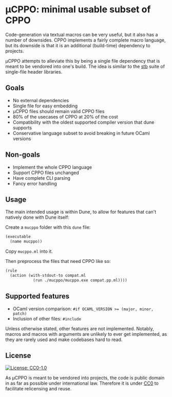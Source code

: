 µCPPO: minimal usable subset of CPPO
====================================

Code-generation via textual macros can be very useful, but it also has a number
of downsides. CPPO implements a fairly complete macro language, but its
downside is that it is an additional (build-time) dependency to projects.

µCPPO attempts to alleviate this by being a single file dependency that is
meant to be vendored into one's build. The idea is similar to the
[stb](https://github.com/nothings/stb) suite of single-file header libraries.

Goals
-----

* No external dependencies
* Single file for easy embedding
* µCPPO files should remain valid CPPO files
* 80% of the usecases of CPPO at 20% of the cost
* Compatibility with the oldest supported compiler version that dune supports
* Conservative language subset to avoid breaking in future OCaml versions

Non-goals
---------

* Implement the whole CPPO language
* Support CPPO files unchanged
* Have complete CLI parsing
* Fancy error handling

Usage
-----

The main intended usage is within Dune, to allow for features that can't
natively done with Dune itself:

Create a `mucppo` folder with this `dune` file:

```scheme
(executable
  (name mucppo))
```

Copy `mucppo.ml` into it.

Then preprocess the files that need CPPO like so:

```scheme
(rule
  (action (with-stdout-to compat.ml
            (run ./mucppo/mucppo.exe compat.pp.ml))))
```

Supported features
------------------

* OCaml version comparison: `#if OCAML_VERSION >= (major, minor, patch)`
* Inclusion of other files: `#include`

Unless otherwise stated, other features are not implemented. Notably, macros
and macros with arguments are unlikely to ever get implemented, as they are
rarely used and make codebases hard to read.

License
-------

 [![License: CC0-1.0](https://licensebuttons.net/l/zero/1.0/80x15.png)](http://creativecommons.org/publicdomain/zero/1.0/)

As µCPPO is meant to be vendored into projects, the code is public domain in as
far as possible under international law. Therefore it is under
[CC0](https://creativecommons.org/share-your-work/public-domain/cc0/) to
facilitate relicensing and reuse.
